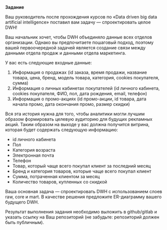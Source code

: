 **Задание**

Ваш руководитель после прохождения курсов по «Data driven big data artificial intelligence» поставил вам задачу — спроектировать целое DWH!

Ваш начальник хочет, чтобы DWH объединяло данные всех отделов организации. Однако вы предпочитаете пошаговый подход, поэтому вашей первоочередной задачей является создание связи между данными отдела продаж и данными отдела маркетинга.

У вас есть следующие входные данные:

  1. Информация о продажах (id заказа, время продажи, название товара, цена, бренд, модель товара, категория, cookies покупателя, сумма)
  2. Информация о личных кабинетах покупателей (id личного кабинета, cookies покупателя, ФИО, пол, дата рождения, email, телефон)
  3. Информация о промо-акциях (id промо-акции, id товара, дата начала промо, дата окончания промо, размер скидки)

Вся эта история нужна для того, чтобы аналитики могли лучшим образом формировать целевую аудиторию для будущих рекламных акций. Таким образом на выходе у вас должна получится витрина, которая будет содержать следующую информацию:

  * id личного кабинета
  * Пол
  * Категория возраста
  * Электронная почта
  * Телефон
  * Товар, который чаще всего покупал клиент за последний месяц
  * Бренд и категория товаров, которые чаще всего покупал клиент
  * Сумма, потраченная клиентом за месяц
  * Количество товаров, купленных со скидкой

Ваша основная задача — спроектировать DWH с использованием слоев raw, core и mart. В качестве решения предложите ER-диаграмму вашего будущего DWH.

Результат выполнения задания необходимо выложить в github/gitlab и указать ссылку на Ваш репозиторий (не забудьте: репозиторий должен быть публичным).
